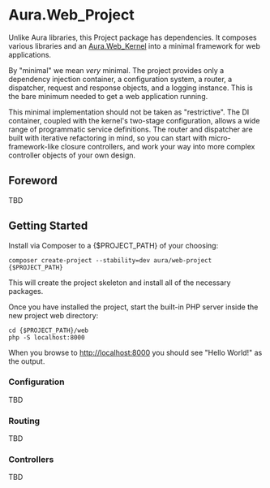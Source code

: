 # Aura.Web_Project

Unlike Aura libraries, this Project package has dependencies. It composes
various libraries and an [Aura.Web_Kernel][] into a minimal framework for
web applications.

By "minimal" we mean *very* minimal. The project provides only a dependency
injection container, a configuration system, a router, a dispatcher, request
and response objects, and a logging instance. This is the bare minimum needed
to get a web application running.

This minimal implementation should not be taken as "restrictive". The DI
container, coupled with the kernel's two-stage configuration, allows a wide
range of programmatic service definitions. The router and dispatcher are built
with iterative refactoring in mind, so you can start with micro-framework-like
closure controllers, and work your way into more complex controller objects of
your own design.

## Foreword

TBD

## Getting Started

Install via Composer to a {$PROJECT_PATH} of your choosing:

    composer create-project --stability=dev aura/web-project {$PROJECT_PATH}
    
This will create the project skeleton and install all of the necessary
packages.

Once you have installed the project, start the built-in PHP server inside the
new project web directory:

    cd {$PROJECT_PATH}/web
    php -S localhost:8000

When you browse to <http://localhost:8000> you should see "Hello World!" as
the output.

### Configuration

TBD

### Routing

TBD

### Controllers

TBD

[Aura.Web_Kernel]: https://github.com/auraphp/Aura.Web_Kernel
[Aura.Di]: https://github.com/auraphp/Aura.Di
